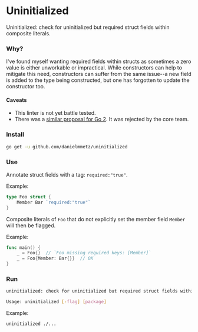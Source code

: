 # Uninitialized
Uninitialized: check for uninitialized but required struct fields within composite literals.

### Why?

I've found myself wanting required fields within structs as sometimes a zero value is either unworkable or impractical.
While constructors can help to mitigate this need, constructors can suffer from the same issue--a new field is added to the
type being constructed, but one has forgotten to update the constructor too.

#### Caveats

  * This linter is not yet battle tested.
  * There was a [similar proposal for Go 2](https://github.com/golang/go/issues/28348). It was rejected by the core team.

### Install
```bash
go get -u github.com/danielmmetz/uninitialized
```

### Use

Annotate struct fields with a tag: `required:"true"`.

Example:
```go
type Foo struct {
    Member Bar `required:"true"`
}
```

Composite literals of `Foo` that do not explicitly set the member field `Member` will then be flagged.

Example:
```go
func main() {
    _ = Foo{}  // `Foo missing required keys: [Member]`
    _ = Foo{Member: Bar{}}  // OK
}
```

### Run

```bash
uninitialized: check for uninitialized but required struct fields within composite literals

Usage: uninitialized [-flag] [package]
```

Example:
```bash
uninitialized ./...
```
